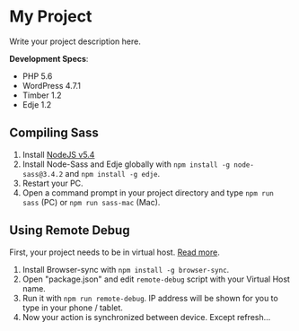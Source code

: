 # My Project

Write your project description here.

**Development Specs**:
- PHP 5.6
- WordPress 4.7.1
- Timber 1.2
- Edje 1.2

## Compiling Sass

1. Install [NodeJS v5.4](https://nodejs.org/en/blog/release/v5.4.1/)
1. Install Node-Sass and Edje globally with `npm install -g node-sass@3.4.2` and `npm install -g edje`.
1. Restart your PC.
1. Open a command prompt in your project directory and type `npm run sass` (PC) or `npm run sass-mac` (Mac).

## Using Remote Debug

First, your project needs to be in virtual host. [Read more](https://github.com/hrsetyono/generator-edje/wiki/My-Workflow#localhost-setup).

1. Install Browser-sync with `npm install -g browser-sync`.
1. Open "package.json" and edit `remote-debug` script with your Virtual Host name.
1. Run it with `npm run remote-debug`. IP address will be shown for you to type in your phone / tablet.
1. Now your action is synchronized between device. Except refresh...
